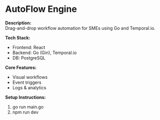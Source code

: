 ﻿# AutoFlow Engine

**Description:**  
Drag-and-drop workflow automation for SMEs using Go and Temporal.io.

**Tech Stack:**  
- Frontend: React  
- Backend: Go (Gin), Temporal.io  
- DB: PostgreSQL

**Core Features:**  
- Visual workflows  
- Event triggers  
- Logs & analytics

**Setup Instructions:**  
1. go run main.go  
2. npm run dev
